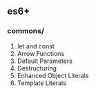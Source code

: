 ## es6+
### commons/
1. let and const
2. Arrow Functions
3. Default Parameters
4. Destructuring
5. Enhanced Object Literals
6. Template Literals
